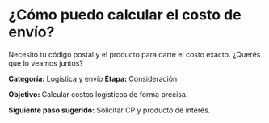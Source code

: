 # ¿Cómo puedo calcular el costo de envío?

Necesito tu código postal y el producto para darte el costo exacto. ¿Querés que lo veamos juntos?

**Categoría:** Logística y envío
**Etapa:** Consideración

**Objetivo:** Calcular costos logísticos de forma precisa.

**Siguiente paso sugerido:** Solicitar CP y producto de interés.
